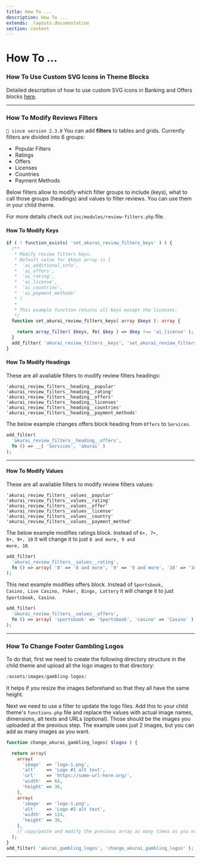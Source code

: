 ```yaml
---
title: How To ...
description: How To ...
extends: _layouts.documentation
section: content
---
```


# How To ...

### How To Use Custom SVG Icons in Theme Blocks

Detailed description of how to use custom SVG icons in Banking and Offers blocks [here](https://dinomatic.com/posts/using-custom-svg-icons-in-themes).

---

### How To Modify Reviews Filters

`💁 since version 2.3.0` You can add **filters** to tables and grids. Currently filters are divided into 6 groups:

- Popular Filters
- Ratings
- Offers
- Licenses
- Countries
- Payment Methods

Below filters allow to modify which filter groups to include (keys), what to call those groups (headings) and values to filter reviews. You can use them in your child theme.

For more details check out <code>inc/modules/review-filters.php</code> file.

#### How To Modify Keys

```php
if ( ! function_exists( 'set_akurai_review_filters_keys' ) ) {
  /**
   * Modify review filters keys.
   * Default value for $keys array is [
   *  'ai_additional_info',
   *  'ai_offers',
   *  'ai_rating',
   *  'ai_license',
   *  'ai_countries',
   *  'ai_payment_methods'
   * ]
   *
   * This example function returns all keys except the licenses.
   */
  function set_akurai_review_filters_keys( array $keys ): array {

    return array_filter( $keys, fn( $key ) => $key !== 'ai_license' );
  }
  add_filter( 'akurai_review_filters__keys', 'set_akurai_review_filters_keys' );
}
```

#### How To Modify Headings

These are all available filters to modify review filters headings:

```
'akurai_review_filters__heading__popular'
'akurai_review_filters__heading__rating'
'akurai_review_filters__heading__offers'
'akurai_review_filters__heading__licenses'
'akurai_review_filters__heading__countries'
'akurai_review_filters__heading__payment_methods'
```

The below example changes offers block heading from <code>Offers</code> to <code>Services</code>.

```php
add_filter(
  'akurai_review_filters__heading__offers',
  fn () => __( 'Services', 'akurai' )
);
```

---

#### How To Modify Values

These are all available filters to modify review filters values:

```
'akurai_review_filters__values__popular'
'akurai_review_filters__values__rating'
'akurai_review_filters__values__offer'
'akurai_review_filters__values__license'
'akurai_review_filters__values__country'
'akurai_review_filters__values__payment_method'
```

The below example modifies ratings block. Instead of <code>6+, 7+, 8+, 9+, 10</code> it will change it to just <code>8 and more, 9 and more, 10</code>.

```php
add_filter(
  'akurai_review_filters__values__rating',
  fn () => array( '8' => '8 and more', '9' => '9 and more', '10' => '10' )
);
```

This next example modifies offers block. Instead of <code>Sportsbook, Casino, Live Casino, Poker, Bingo, Lottery</code> it will change it to just <code>Sportsbook, Casino</code>.

```php
add_filter(
  'akurai_review_filters__values__offers',
  fn () => array( 'sportsbook' => 'Sportsbook', 'casino' => 'Casino' )
);
```

---

### How To Change Footer Gambling Logos

To do that, first we need to create the following directory structure in the child theme and upload all the logo images to that directory:

```php
/assets/images/gambling-logos/
```

It helps if you resize the images beforehand so that they all have the same height.

Next we need to use a filter to update the logo files. Add this to your child theme's `functions.php` file and replace the values with actual image names, dimensions, alt texts and URLs (optional). Those should be the images you uploaded at the previous step. The example uses just 2 images, but you can add as many images as you want.

```php
function change_akurai_gambling_logos( $logos ) {

  return array(
    array(
      'image'  => 'logo-1.png',
      'alt'    => 'Logo #1 alt text',
      'url'    => 'https://some-url-here.org/',
      'width'  => 64,
      'height' => 36,
    ),
    array(
      'image'  => 'logo-1.png',
      'alt'    => 'Logo #2 alt text',
      'width'  => 124,
      'height' => 36,
    ),
    // copy/paste and modify the previous array as many times as you need
  );
}
add_filter( 'akurai_gambling_logos', 'change_akurai_gambling_logos' );
```

---
